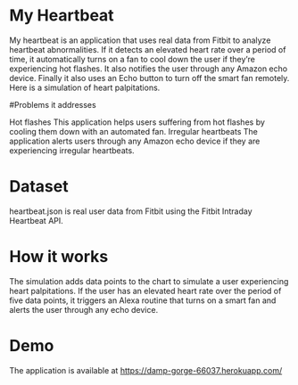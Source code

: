 # My Heartbeat

My heartbeat is an application that uses real data from Fitbit to analyze heartbeat abnormalities. If it detects an elevated heart rate over a period of time, it automatically turns on a fan to cool down the user if they’re experiencing hot flashes. It also notifies the user through any Amazon echo device. Finally it also uses an Echo button to turn off the smart fan remotely. Here is a simulation of heart palpitations.

#Problems it addresses

Hot flashes
	This application helps users suffering from hot flashes by cooling them down with an automated fan.
Irregular heartbeats
	The application alerts users through any Amazon echo device if they are experiencing irregular heartbeats.

# Dataset

heartbeat.json is real user data from Fitbit using the Fitbit Intraday Heartbeat API.

# How it works

The simulation adds data points to the chart to simulate a user experiencing heart palpitations. If the user has an elevated heart rate over the period of five data points, it triggers an Alexa routine that turns on a smart fan and alerts the user through any echo device.

# Demo

The application is available at https://damp-gorge-66037.herokuapp.com/
